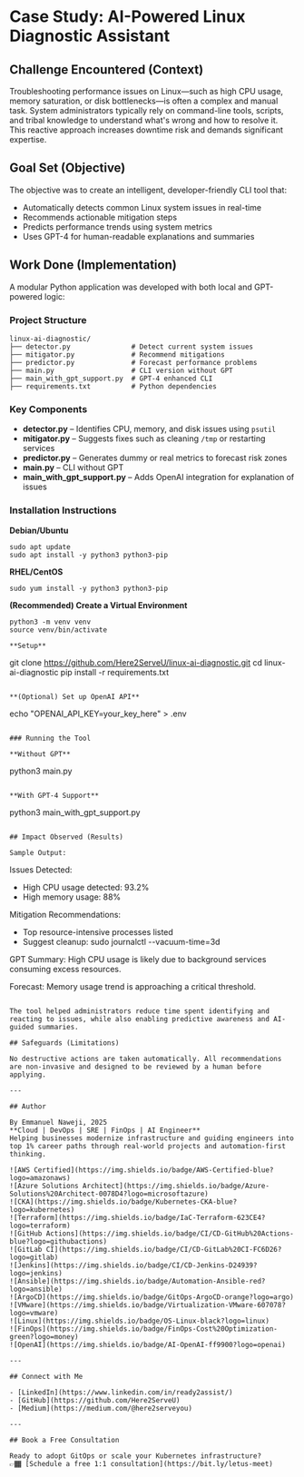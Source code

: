 # Case Study: AI-Powered Linux Diagnostic Assistant

## Challenge Encountered (Context)

Troubleshooting performance issues on Linux—such as high CPU usage, memory saturation, or disk bottlenecks—is often a complex and manual task. System administrators typically rely on command-line tools, scripts, and tribal knowledge to understand what's wrong and how to resolve it. This reactive approach increases downtime risk and demands significant expertise.

## Goal Set (Objective)

The objective was to create an intelligent, developer-friendly CLI tool that:
- Automatically detects common Linux system issues in real-time
- Recommends actionable mitigation steps
- Predicts performance trends using system metrics
- Uses GPT-4 for human-readable explanations and summaries

## Work Done (Implementation)

A modular Python application was developed with both local and GPT-powered logic:

### Project Structure

```
linux-ai-diagnostic/
├── detector.py               # Detect current system issues
├── mitigator.py              # Recommend mitigations
├── predictor.py              # Forecast performance problems
├── main.py                   # CLI version without GPT
├── main_with_gpt_support.py  # GPT-4 enhanced CLI
├── requirements.txt          # Python dependencies
```

### Key Components

- **detector.py** – Identifies CPU, memory, and disk issues using `psutil`
- **mitigator.py** – Suggests fixes such as cleaning `/tmp` or restarting services
- **predictor.py** – Generates dummy or real metrics to forecast risk zones
- **main.py** – CLI without GPT
- **main_with_gpt_support.py** – Adds OpenAI integration for explanation of issues

### Installation Instructions

**Debian/Ubuntu**
```
sudo apt update
sudo apt install -y python3 python3-pip
```

**RHEL/CentOS**
```
sudo yum install -y python3 python3-pip
```

**(Recommended) Create a Virtual Environment**
```
python3 -m venv venv
source venv/bin/activate

**Setup**
```
git clone https://github.com/Here2ServeU/linux-ai-diagnostic.git
cd linux-ai-diagnostic
pip install -r requirements.txt
```

**(Optional) Set up OpenAI API**
```
echo "OPENAI_API_KEY=your_key_here" > .env
```

### Running the Tool

**Without GPT**
```
python3 main.py
```

**With GPT-4 Support**
```
python3 main_with_gpt_support.py
```

## Impact Observed (Results)

Sample Output:
```
Issues Detected:
- High CPU usage detected: 93.2%
- High memory usage: 88%

Mitigation Recommendations:
- Top resource-intensive processes listed
- Suggest cleanup: sudo journalctl --vacuum-time=3d

GPT Summary:
High CPU usage is likely due to background services consuming excess resources.

Forecast:
Memory usage trend is approaching a critical threshold.
```

The tool helped administrators reduce time spent identifying and reacting to issues, while also enabling predictive awareness and AI-guided summaries.

## Safeguards (Limitations)

No destructive actions are taken automatically. All recommendations are non-invasive and designed to be reviewed by a human before applying.

---

## Author

By Emmanuel Naweji, 2025  
**Cloud | DevOps | SRE | FinOps | AI Engineer**  
Helping businesses modernize infrastructure and guiding engineers into top 1% career paths through real-world projects and automation-first thinking.

![AWS Certified](https://img.shields.io/badge/AWS-Certified-blue?logo=amazonaws)
![Azure Solutions Architect](https://img.shields.io/badge/Azure-Solutions%20Architect-0078D4?logo=microsoftazure)
![CKA](https://img.shields.io/badge/Kubernetes-CKA-blue?logo=kubernetes)
![Terraform](https://img.shields.io/badge/IaC-Terraform-623CE4?logo=terraform)
![GitHub Actions](https://img.shields.io/badge/CI/CD-GitHub%20Actions-blue?logo=githubactions)
![GitLab CI](https://img.shields.io/badge/CI/CD-GitLab%20CI-FC6D26?logo=gitlab)
![Jenkins](https://img.shields.io/badge/CI/CD-Jenkins-D24939?logo=jenkins)
![Ansible](https://img.shields.io/badge/Automation-Ansible-red?logo=ansible)
![ArgoCD](https://img.shields.io/badge/GitOps-ArgoCD-orange?logo=argo)
![VMware](https://img.shields.io/badge/Virtualization-VMware-607078?logo=vmware)
![Linux](https://img.shields.io/badge/OS-Linux-black?logo=linux)
![FinOps](https://img.shields.io/badge/FinOps-Cost%20Optimization-green?logo=money)
![OpenAI](https://img.shields.io/badge/AI-OpenAI-ff9900?logo=openai)

---

## Connect with Me

- [LinkedIn](https://www.linkedin.com/in/ready2assist/)
- [GitHub](https://github.com/Here2ServeU)
- [Medium](https://medium.com/@here2serveyou)

---

## Book a Free Consultation

Ready to adopt GitOps or scale your Kubernetes infrastructure?  
👉🏾 [Schedule a free 1:1 consultation](https://bit.ly/letus-meet)
